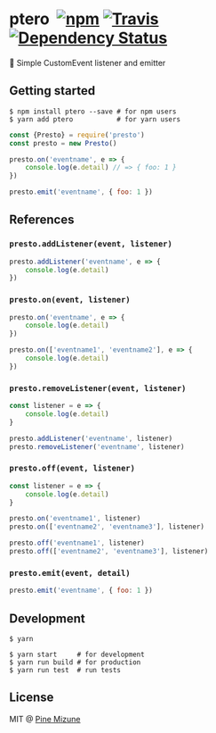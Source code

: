 # ptero &nbsp;[![npm](https://img.shields.io/npm/v/ptero.svg?maxAge=2592000&style=flat-square)](https://www.npmjs.org/package/ptero) [![Travis](https://img.shields.io/travis/emoji-gen/ptero/master.svg?maxAge=2592000&style=flat-square&x)](https://travis-ci.org/emoji-gen/ptero) [![Dependency Status](https://img.shields.io/gemnasium/emoji-gen/ptero.svg?maxAge=2592000&style=flat-square)](https://gemnasium.com/github.com/emoji-gen/ptero)

:deciduous_tree: Simple CustomEvent listener and emitter

## Getting started

```
$ npm install ptero --save # for npm users
$ yarn add ptero           # for yarn users
```

```js
const {Presto} = require('presto')
const presto = new Presto()

presto.on('eventname', e => {
    console.log(e.detail) // => { foo: 1 }
})

presto.emit('eventname', { foo: 1 })
```

## References
### `presto.addListener(event, listener)`

```js
presto.addListener('eventname', e => {
    console.log(e.detail)
})
```

### `presto.on(event, listener)`

```js
presto.on('eventname', e => {
    console.log(e.detail)
})

presto.on(['eventname1', 'eventname2'], e => {
    console.log(e.detail)
})
```

### `presto.removeListener(event, listener)`

```js
const listener = e => {
    console.log(e.detail)
}

presto.addListener('eventname', listener)
presto.removeListener('eventname', listener)
```

### `presto.off(event, listener)`

```js
const listener = e => {
    console.log(e.detail)
}

presto.on('eventname1', listener)
presto.on(['eventname2', 'eventname3'], listener)

presto.off('eventname1', listener)
presto.off(['eventname2', 'eventname3'], listener)
```

### `presto.emit(event, detail)`

```js
presto.emit('eventname', { foo: 1 })
```

## Development

```
$ yarn

$ yarn start     # for development
$ yarn run build # for production
$ yarn run test  # run tests
```

## License
MIT @ [Pine Mizune](https://github.com/pine)
